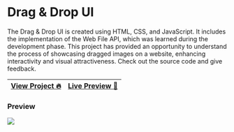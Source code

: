 # Drag & Drop UI

The Drag & Drop UI is created using HTML, CSS, and JavaScript. It includes the implementation of the Web File API, which was learned during the development phase. This project has provided an opportunity to understand the process of showcasing dragged images on a website, enhancing interactivity and visual attractiveness. Check out the source code and give feedback.

| [View Project 🔥](https://aftabrehan.com/portfolio/drag-drop-ui) | [Live Preview 🚀](https://drag-drop-ui.netlify.app) |
| ---------------------------------------------------------------- | --------------------------------------------------- |

### Preview

<div>
  <a href="https://aftabrehan.com/portfolio/paper-scissor-rock-game">
    <img style="max-width:300px;" src="https://cdn.loom.com/sessions/thumbnails/e2f8b8e0b8a447e4ba85ccaa67d998de-with-play.gif">
  </a>
</div>